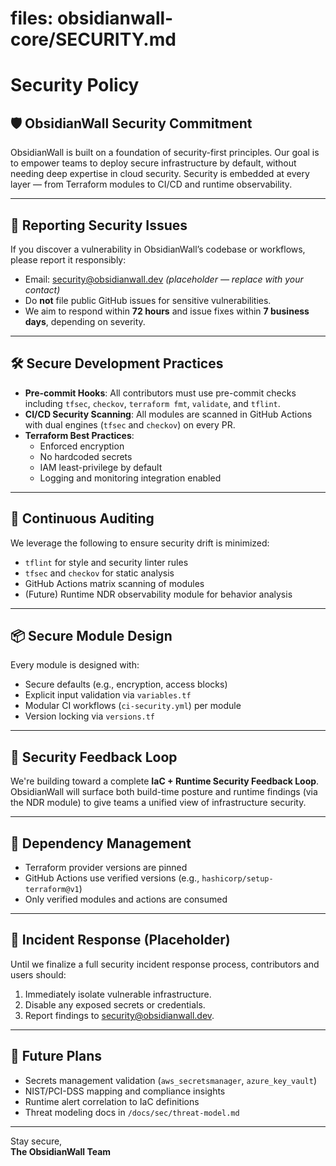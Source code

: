 
# files: obsidianwall-core/SECURITY.md

# Security Policy

## 🛡️ ObsidianWall Security Commitment

ObsidianWall is built on a foundation of security-first principles. Our goal is to empower teams to deploy secure infrastructure by default, without needing deep expertise in cloud security. Security is embedded at every layer — from Terraform modules to CI/CD and runtime observability.

---

## 🔐 Reporting Security Issues

If you discover a vulnerability in ObsidianWall’s codebase or workflows, please report it responsibly:

- Email: security@obsidianwall.dev *(placeholder — replace with your contact)*
- Do **not** file public GitHub issues for sensitive vulnerabilities.
- We aim to respond within **72 hours** and issue fixes within **7 business days**, depending on severity.

---

## 🛠️ Secure Development Practices

- **Pre-commit Hooks**: All contributors must use pre-commit checks including `tfsec`, `checkov`, `terraform fmt`, `validate`, and `tflint`.
- **CI/CD Security Scanning**: All modules are scanned in GitHub Actions with dual engines (`tfsec` and `checkov`) on every PR.
- **Terraform Best Practices**:
  - Enforced encryption
  - No hardcoded secrets
  - IAM least-privilege by default
  - Logging and monitoring integration enabled

---

## 🔄 Continuous Auditing

We leverage the following to ensure security drift is minimized:

- `tflint` for style and security linter rules
- `tfsec` and `checkov` for static analysis
- GitHub Actions matrix scanning of modules
- (Future) Runtime NDR observability module for behavior analysis

---

## 📦 Secure Module Design

Every module is designed with:

- Secure defaults (e.g., encryption, access blocks)
- Explicit input validation via `variables.tf`
- Modular CI workflows (`ci-security.yml`) per module
- Version locking via `versions.tf`

---

## 🔄 Security Feedback Loop

We're building toward a complete **IaC + Runtime Security Feedback Loop**. ObsidianWall will surface both build-time posture and runtime findings (via the NDR module) to give teams a unified view of infrastructure security.

---

## 🔏 Dependency Management

- Terraform provider versions are pinned
- GitHub Actions use verified versions (e.g., `hashicorp/setup-terraform@v1`)
- Only verified modules and actions are consumed

---

## 🚨 Incident Response (Placeholder)

Until we finalize a full security incident response process, contributors and users should:

1. Immediately isolate vulnerable infrastructure.
2. Disable any exposed secrets or credentials.
3. Report findings to security@obsidianwall.dev.

---

## 🧩 Future Plans

- Secrets management validation (`aws_secretsmanager`, `azure_key_vault`)
- NIST/PCI-DSS mapping and compliance insights
- Runtime alert correlation to IaC definitions
- Threat modeling docs in `/docs/sec/threat-model.md`

---

Stay secure,  
**The ObsidianWall Team**
